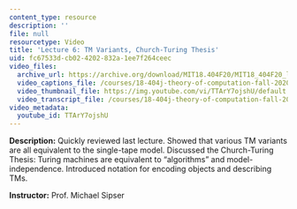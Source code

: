 ```yaml
---
content_type: resource
description: ''
file: null
resourcetype: Video
title: 'Lecture 6: TM Variants, Church-Turing Thesis'
uid: fc67533d-cb02-4202-832a-1ee7f264ceec
video_files:
  archive_url: https://archive.org/download/MIT18.404F20/MIT18_404F20_lec06_300k.mp4
  video_captions_file: /courses/18-404j-theory-of-computation-fall-2020/9cbb3888eb005aa48f76bd6df1598e51_TTArY7ojshU.vtt
  video_thumbnail_file: https://img.youtube.com/vi/TTArY7ojshU/default.jpg
  video_transcript_file: /courses/18-404j-theory-of-computation-fall-2020/9ec3c6d48876f589a7a2e2526573a841_TTArY7ojshU.pdf
video_metadata:
  youtube_id: TTArY7ojshU
---
```


**Description:** Quickly reviewed last lecture. Showed that various TM variants are all equivalent to the single-tape model. Discussed the Church-Turing Thesis: Turing machines are equivalent to “algorithms” and model-independence. Introduced notation for encoding objects and describing TMs.

**Instructor:** Prof. Michael Sipser